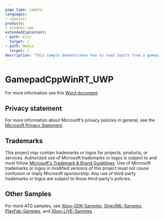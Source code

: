 ```yaml
---
page_type: sample
languages:
- cppwinrt
products:
- windows-uwp
extendedZipContent:
- path: Kits
  target: /
- path: Media
  target: /
description: "This sample demonstrates how to read inputs from a gamepad in a Universal Windows Platform (UWP) app using C++/WinRT projections."
---
```


# GamepadCppWinRT_UWP

For more information see this [Word document](https://github.com/microsoft/Xbox-ATG-Samples/blob/master/UWPSamples/System/GamepadCppWinRT_UWP/Readme.docx).

## Privacy statement

For more information about Microsoft's privacy policies in general, see the [Microsoft Privacy Statement](https://privacy.microsoft.com/privacystatement/).

## Trademarks

This project may contain trademarks or logos for projects, products, or services. Authorized use of Microsoft trademarks or logos is subject to and must follow [Microsoft's Trademark & Brand Guidelines](https://www.microsoft.com/en-us/legal/intellectualproperty/trademarks/usage/general). Use of Microsoft trademarks or logos in modified versions of this project must not cause confusion or imply Microsoft sponsorship. Any use of third-party trademarks or logos are subject to those third-party's policies.

## Other Samples

For more ATG samples, see [Xbox-GDK-Samples](https://github.com/microsoft/Xbox-GDK-Samples/), [DirectML-Samples](https://github.com/microsoft/DirectML-Samples), [PlayFab-Samples](https://github.com/PlayFab/PlayFab-Samples), and [Xbox-LIVE-Samples](https://github.com/microsoft/xbox-live-samples).
